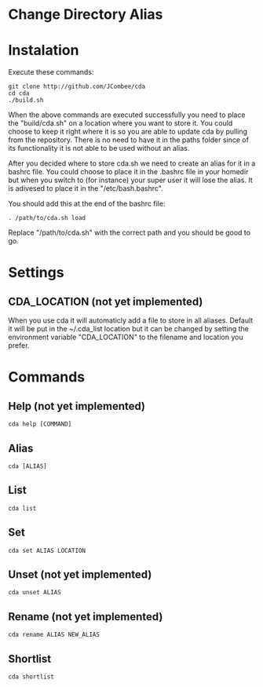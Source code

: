 Change Directory Alias
======================

# Instalation

Execute these commands:

```
git clone http://github.com/JCombee/cda
cd cda
./build.sh
```

When the above commands are executed successfully you need to place the "build/cda.sh" on a location where you want to store it. You could choose to keep it right where it is so you are able to update cda by pulling from the repository. There is no need to have it in the paths folder since of its functionality it is not able to be used without an alias.

After you decided where to store cda.sh we need to create an alias for it in a bashrc file. You could choose to place it in the .bashrc file in your homedir but when you switch to (for instance) your super user it will lose the alias. It is adivesed to place it in the "/etc/bash.bashrc".

You should add this at the end of the bashrc file:

```
. /path/to/cda.sh load
```

Replace "/path/to/cda.sh" with the correct path and you should be good to go.

# Settings

## CDA_LOCATION (not yet implemented)

When you use cda it will automaticly add a file to store in all aliases.
Default it will be put in the ~/.cda_list location but it can be changed by setting the environment variable "CDA_LOCATION" to the filename and location you prefer.

# Commands

## Help (not yet implemented)

```
cda help [COMMAND]
```

## Alias

```
cda [ALIAS]
```

## List

```
cda list
```

## Set

```
cda set ALIAS LOCATION
```

## Unset (not yet implemented)

```
cda unset ALIAS
```

## Rename (not yet implemented)

```
cda rename ALIAS NEW_ALIAS
```

## Shortlist

```
cda shortlist
```
